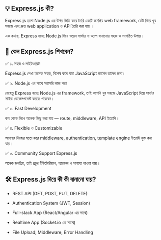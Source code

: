 ## 💡 Express.js কী?

Express.js হলো Node.js এর উপর ভিত্তি করে তৈরি একটি জনপ্রিয় web framework, যেটা
দিয়ে খুব সহজে এবং দ্রুত web application ও API তৈরি করা যায় ।

এক কথায়, Express হচ্ছে Node.js দিয়ে ওয়েব সার্ভার বা অ্যাপ বানানোর সহজ ও সংগঠিত
উপায়।

## 🧠 কেন Express.js শিখবেন?

✅ ১. সহজ ও লাইটওয়েট

Express.js শেখা অনেক সহজ, বিশেষ করে যারা JavaScript জানেন তাদের জন্য।

✅ ২. Node.js এর সাথে সরাসরি কাজ করে

যেহেতু Express হচ্ছে Node.js এর framework, তাই আপনি খুব সহজে JavaScript দিয়ে
সার্ভার সাইড ডেভেলপমেন্ট করতে পারবেন।

✅ ৩. Fast Development

কম কোড লিখে অনেক কিছু করা যায় — route, middleware, API ইত্যাদি।

✅ ৪. Flexible ও Customizable

আপনার নিজের মতো করে middleware, authentication, template engine ইত্যাদি যুক্ত
করা যায়।

✅ ৫. Community Support Express.js

অনেক জনপ্রিয়, তাই প্রচুর টিউটোরিয়াল, প্যাকেজ ও সাহায্য পাওয়া যায়।

## 🛠️ Express.js দিয়ে কী কী বানানো যায়?

- REST API (GET, POST, PUT, DELETE)

- Authentication System (JWT, Session)

- Full-stack App (React/Angular এর সাথে)

- Realtime App (Socket.io এর সাথে)

- File Upload, Middleware, Error Handling
